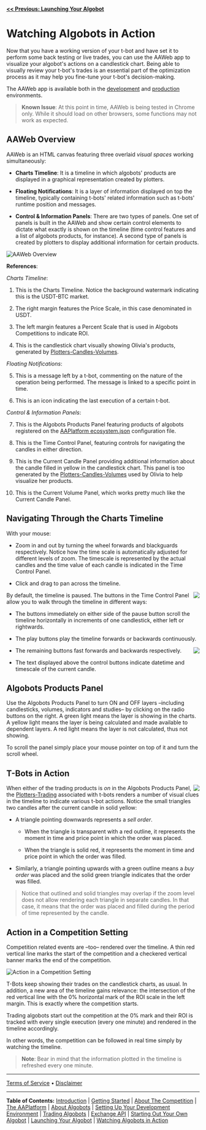 **[<< Previous: Launching Your Algobot](./developing/3-LaunchingYourAlgobot.md)**

# Watching Algobots in Action

Now that you have a working version of your t-bot and have set it to perform some back testing or live trades, you can use the AAWeb app to visualize your algobot's actions on a candlestick chart. Being able to visually review your t-bot's trades is an essential part of the optimization process as it may help you fine-tune your t-bot's decision-making.

The AAWeb app is available both in the [development](http://aawebdevelop.azurewebsites.net/) and [production](http://aawebproduction.azurewebsites.net/) environments.

> **Known Issue**: At this point in time, AAWeb is being tested in Chrome only. While it should load on other browsers, some functions may not work as expected.

## AAWeb Overview

AAWeb is an HTML canvas featuring three overlaid _visual spaces_ working simultaneously:

* **Charts Timeline**: It is a timeline in which algobots' products are displayed in a graphical representation created by plotters.

* **Floating Notifications**: It is a layer of information displayed on top the timeline, typically containing t-bots' related information such as t-bots' runtime position and messages.

* **Control & Information Panels**: There are two types of panels. One set of panels is built in the AAWeb and show certain control elements to dictate what exactly is shown on the timeline (time control features and a list of algobots products, for instance). A second type of panels is created by plotters to display additional information for certain products.

![AAWeb Overview](https://github.com/AdvancedAlgos/Documentation/blob/master/Media/Dev-Teams-Getting-Sarted-Guide/AAWeb-01.png)

**References**:

_Charts Timeline_:

1. This is the Charts Timeline. Notice the background watermark indicating this is the USDT-BTC market.

2. The right margin features the Price Scale, in this case denominated in USDT.

3. The left margin features a Percent Scale that is used in Algobots Competitions to indicate ROI.

4. This is the candlestick chart visually showing Olivia's products, generated by [Plotters-Candles-Volumes](https://github.com/AAMasters/Plotters-Candles-Volumes).

_Floating Notifications_:

5. This is a message left by a t-bot, commenting on the nature of the operation being performed. The message is linked to a specific point in time.

6. This is an icon indicating the last execution of a certain t-bot.

_Control & Information Panels_:

7. This is the Algobots Products Panel featuring products of algobots registered on the [AAPlatform ecosystem.json]( https://github.com/AdvancedAlgos/AAPlatform/blob/master/ecosystem.json) configuration file.

8. This is the Time Control Panel, featuring controls for navigating the candles in either direction.

9. This is the Current Candle Panel providing additional information about the candle filled in yellow in the candlestick chart. This panel is too generated by the [Plotters-Candles-Volumes](https://github.com/AAMasters/Plotters-Candles-Volumes) used by Olivia to help visualize her products.

10. This is the Current Volume Panel, which works pretty much like the Current Candle Panel.

## Navigating Through the Charts Timeline

With your mouse:

* Zoom in and out by turning the wheel forwards and blackguards respectively. Notice how the time scale is automatically adjusted for different levels of zoom. The timescale is represented by the actual candles and the time value of each candle is indicated in the Time Control Panel.

* Click and drag to pan across the timeline.

<img align="right" src="https://github.com/AdvancedAlgos/Documentation/blob/master/Media/Dev-Teams-Getting-Sarted-Guide/AAWeb-small-time-control-panel.png">

By default, the timeline is paused. The buttons in the Time Control Panel allow you to walk through the timeline in different ways:

* The buttons immediately on either side of the pause button scroll the timeline horizontally in increments of one candlestick, either left or rightwards.

* The play buttons play the timeline forwards or backwards continuously.

<img align="right" src="https://github.com/AdvancedAlgos/Documentation/blob/master/Media/Dev-Teams-Getting-Sarted-Guide/AAWeb-small-algobots-products-panels-short.png">

* The remaining buttons fast forwards and backwards respectively.

* The text displayed above the control buttons indicate datetime and timescale of the current candle.

## Algobots Products Panel

Use the Algobots Products Panel to turn ON and OFF layers –including candlesticks, volumes, indicators and studies– by clicking on the radio buttons on the right. A green light means the layer is showing in the charts. A yellow light means the layer is being calculated and made available to dependent layers. A red light means the layer is not calculated, thus not showing.

To scroll the panel simply place your mouse pointer on top of it and turn the scroll wheel.

## T-Bots in Action

<img align="right" src="https://github.com/AdvancedAlgos/Documentation/blob/master/Media/Dev-Teams-Getting-Sarted-Guide/AAWeb-small-sell-order.png">

When either of the trading products is _on_ in the Algobots Products Panel, the [Plotters-Trading]( https://github.com/AAMasters/Plotters-Trading) associated with t-bots renders a number of visual clues in the timeline to indicate various t-bot actions. Notice the small triangles two candles after the current candle in solid yellow:

* A triangle pointing downwards represents a _sell order_. 

  * When the triangle is transparent with a red outline, it represents the moment in time and price point in which the order was placed.

  * When the triangle is solid red, it represents the moment in time and price point in which the order was filled.

* Similarly, a triangle pointing upwards with a green outline means a _buy order_ was placed and the solid green triangle indicates that the order was filled.

> Notice that outlined and solid triangles may overlap if the zoom level does not allow rendering each triangle in separate candles. In that case, it means that the order was placed and filled during the period of time represented by the candle.

## Action in a Competition Setting

Competition related events are –too– rendered over the timeline. A thin red vertical line marks the start of the competition and a checkered vertical banner marks the end of the competition.

![ Action in a Competition Setting](https://github.com/AdvancedAlgos/Documentation/blob/master/Media/Dev-Teams-Getting-Sarted-Guide/AAWeb-02-competition.png)

T-Bots keep showing their trades on the candlestick charts, as usual. In addition, a new area of the timeline gains relevance: the intersection of the red vertical line with the 0% horizontal mark of the ROI scale in the left margin. This is exactly where the competition starts.

Trading algobots start out the competition at the 0% mark and their ROI is tracked with every single execution (every one minute) and rendered in the timeline accordingly.

In other words, the competition can be followed in real time simply by watching the timeline.

> **Note**: Bear in mind that the information plotted in the timeline is refreshed every one minute.

<hr />

[Terms of Service](./Terms.md)  &bull;  [Disclaimer](./Disclaimer.md)

<hr />

**Table of Contents:** [Introduction](./README.md) | [Getting Started](./GettingStarted.md) | [About The Competition](./TheCompetition.md) | [The AAPlatform](./AAPlatform.md) | [About Algobots](./Algobots.md) | [Setting Up Your Development Environment](./developing/0-Setup.md) | [Trading Algobots](./developing/1-TradingAlgobots.md) | [Exchange API](./developing/1b-Exchange-API.md) | [Starting Out Your Own Algobot](./developing/2-YourOwnAlgobot.md) | [Launching Your Algobot](./developing/3-LaunchingYourAlgobot.md) | [Watching Algobots in Action](./Algobots-in-action.md) 

